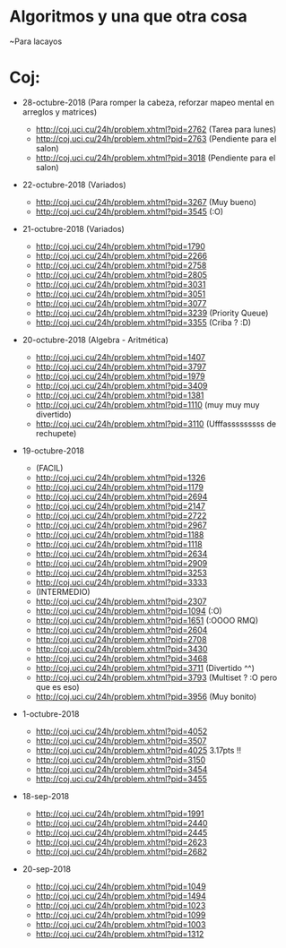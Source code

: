 # Algoritmos y una que otra cosa
~Para lacayos

# Coj:

- 28-octubre-2018 (Para romper la cabeza, reforzar mapeo mental en arreglos y matrices)
    - http://coj.uci.cu/24h/problem.xhtml?pid=2762 (Tarea para lunes)
    - http://coj.uci.cu/24h/problem.xhtml?pid=2763 (Pendiente para el salon)
    - http://coj.uci.cu/24h/problem.xhtml?pid=3018 (Pendiente para el salon)

- 22-octubre-2018 (Variados)
    - http://coj.uci.cu/24h/problem.xhtml?pid=3267 (Muy bueno)
    - http://coj.uci.cu/24h/problem.xhtml?pid=3545 (:O)
    

- 21-octubre-2018 (Variados)
    - http://coj.uci.cu/24h/problem.xhtml?pid=1790
    - http://coj.uci.cu/24h/problem.xhtml?pid=2266
    - http://coj.uci.cu/24h/problem.xhtml?pid=2758
    - http://coj.uci.cu/24h/problem.xhtml?pid=2805
    - http://coj.uci.cu/24h/problem.xhtml?pid=3031
    - http://coj.uci.cu/24h/problem.xhtml?pid=3051
    - http://coj.uci.cu/24h/problem.xhtml?pid=3077
    - http://coj.uci.cu/24h/problem.xhtml?pid=3239 (Priority Queue)
    - http://coj.uci.cu/24h/problem.xhtml?pid=3355 (Criba ? :D)

- 20-octubre-2018 (Algebra - Aritmética)
    - http://coj.uci.cu/24h/problem.xhtml?pid=1407
    - http://coj.uci.cu/24h/problem.xhtml?pid=3797
    - http://coj.uci.cu/24h/problem.xhtml?pid=1979
    - http://coj.uci.cu/24h/problem.xhtml?pid=3409
    - http://coj.uci.cu/24h/problem.xhtml?pid=1381
    - http://coj.uci.cu/24h/problem.xhtml?pid=1110 (muy muy muy divertido)
    - http://coj.uci.cu/24h/problem.xhtml?pid=3110 (Ufffasssssssss de rechupete)

- 19-octubre-2018
    - (FACIL)
    - http://coj.uci.cu/24h/problem.xhtml?pid=1326
    - http://coj.uci.cu/24h/problem.xhtml?pid=1179
    - http://coj.uci.cu/24h/problem.xhtml?pid=2694
    - http://coj.uci.cu/24h/problem.xhtml?pid=2147
    - http://coj.uci.cu/24h/problem.xhtml?pid=2722
    - http://coj.uci.cu/24h/problem.xhtml?pid=2967
    - http://coj.uci.cu/24h/problem.xhtml?pid=1188
    - http://coj.uci.cu/24h/problem.xhtml?pid=1118
    - http://coj.uci.cu/24h/problem.xhtml?pid=2634
    - http://coj.uci.cu/24h/problem.xhtml?pid=2909
    - http://coj.uci.cu/24h/problem.xhtml?pid=3253
    - http://coj.uci.cu/24h/problem.xhtml?pid=3333
    - (INTERMEDIO)
    - http://coj.uci.cu/24h/problem.xhtml?pid=2307
    - http://coj.uci.cu/24h/problem.xhtml?pid=1094 (:O)
    - http://coj.uci.cu/24h/problem.xhtml?pid=1651 (:OOOO RMQ)
    - http://coj.uci.cu/24h/problem.xhtml?pid=2604
    - http://coj.uci.cu/24h/problem.xhtml?pid=2708
    - http://coj.uci.cu/24h/problem.xhtml?pid=3430
    - http://coj.uci.cu/24h/problem.xhtml?pid=3468
    - http://coj.uci.cu/24h/problem.xhtml?pid=3711 (Divertido ^^)
    - http://coj.uci.cu/24h/problem.xhtml?pid=3793 (Multiset ? :O pero que es eso)
    - http://coj.uci.cu/24h/problem.xhtml?pid=3956 (Muy bonito)

- 1-octubre-2018
    - http://coj.uci.cu/24h/problem.xhtml?pid=4052
    - http://coj.uci.cu/24h/problem.xhtml?pid=3507
    - http://coj.uci.cu/24h/problem.xhtml?pid=4025 3.17pts !!
    - http://coj.uci.cu/24h/problem.xhtml?pid=3150
    - http://coj.uci.cu/24h/problem.xhtml?pid=3454
    - http://coj.uci.cu/24h/problem.xhtml?pid=3455
    
- 18-sep-2018

    - http://coj.uci.cu/24h/problem.xhtml?pid=1991
    - http://coj.uci.cu/24h/problem.xhtml?pid=2440
    - http://coj.uci.cu/24h/problem.xhtml?pid=2445
    - http://coj.uci.cu/24h/problem.xhtml?pid=2623
    - http://coj.uci.cu/24h/problem.xhtml?pid=2682

- 20-sep-2018

    - http://coj.uci.cu/24h/problem.xhtml?pid=1049
    - http://coj.uci.cu/24h/problem.xhtml?pid=1494
    - http://coj.uci.cu/24h/problem.xhtml?pid=1023
    - http://coj.uci.cu/24h/problem.xhtml?pid=1099
    - http://coj.uci.cu/24h/problem.xhtml?pid=1003
    - http://coj.uci.cu/24h/problem.xhtml?pid=1312

